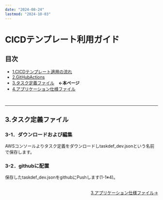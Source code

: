 ```yaml
---
date: "2024-08-24"
lastmod: "2024-10-03"
---
```


# CICDテンプレート利用ガイド
## 目次
- [1.CICDテンプレート適用の流れ](./index.html)
- [2.GitHubActions](./actions.html)
- [3.タスク定義ファイル](./taskdef.html)　**←本ページ**
- [4.アプリケーション仕様ファイル](./appspec.html)
<br>

---

## 3.タスク定義ファイル
### 3-1．ダウンロードおよび編集  
AWSコンソールよりタスク定義をダウンロードしtaskdef_dev.jsonという名前で保存します。

### 3-2．githubに配置
保存したtaskdef_dev.jsonをgithubにPushします(1-1※4)。


<br>

<!--
<p style="margin-top: 20em"></p>  
-->
<div style="display: flex; justify-content: space-between;">
  <div style="text-align: center;">
  </div>
  <div style="text-align: center;">
　　<a href="./appspec">3.アプリケーション仕様ファイル→</a>
  </div>
</div>

